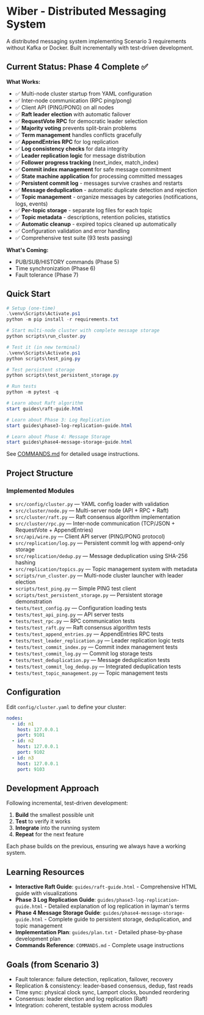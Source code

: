 # Wiber - Distributed Messaging System

A distributed messaging system implementing Scenario 3 requirements without Kafka or Docker. Built incrementally with test-driven development.

## Current Status: Phase 4 Complete ✅

**What Works:**
- ✅ Multi-node cluster startup from YAML configuration
- ✅ Inter-node communication (RPC ping/pong)
- ✅ Client API (PING/PONG) on all nodes
- ✅ **Raft leader election** with automatic failover
- ✅ **RequestVote RPC** for democratic leader selection
- ✅ **Majority voting** prevents split-brain problems
- ✅ **Term management** handles conflicts gracefully
- ✅ **AppendEntries RPC** for log replication
- ✅ **Log consistency checks** for data integrity
- ✅ **Leader replication logic** for message distribution
- ✅ **Follower progress tracking** (next_index, match_index)
- ✅ **Commit index management** for safe message commitment
- ✅ **State machine application** for processing committed messages
- ✅ **Persistent commit log** - messages survive crashes and restarts
- ✅ **Message deduplication** - automatic duplicate detection and rejection
- ✅ **Topic management** - organize messages by categories (notifications, logs, events)
- ✅ **Per-topic storage** - separate log files for each topic
- ✅ **Topic metadata** - descriptions, retention policies, statistics
- ✅ **Automatic cleanup** - expired topics cleaned up automatically
- ✅ Configuration validation and error handling
- ✅ Comprehensive test suite (93 tests passing)

**What's Coming:**
- PUB/SUB/HISTORY commands (Phase 5)
- Time synchronization (Phase 6)
- Fault tolerance (Phase 7)

## Quick Start

```powershell
# Setup (one-time)
.\venv\Scripts\Activate.ps1
python -m pip install -r requirements.txt

# Start multi-node cluster with complete message storage
python scripts\run_cluster.py

# Test it (in new terminal)
.\venv\Scripts\Activate.ps1
python scripts\test_ping.py

# Test persistent storage
python scripts\test_persistent_storage.py

# Run tests
python -m pytest -q

# Learn about Raft algorithm
start guides\raft-guide.html

# Learn about Phase 3: Log Replication
start guides\phase3-log-replication-guide.html

# Learn about Phase 4: Message Storage
start guides\phase4-message-storage-guide.html
```

See [COMMANDS.md](COMMANDS.md) for detailed usage instructions.

## Project Structure

### Implemented Modules
- `src/config/cluster.py` — YAML config loader with validation
- `src/cluster/node.py` — Multi-server node (API + RPC + Raft)
- `src/cluster/raft.py` — Raft consensus algorithm implementation
- `src/cluster/rpc.py` — Inter-node communication (TCP/JSON + RequestVote + AppendEntries)
- `src/api/wire.py` — Client API server (PING/PONG protocol)
- `src/replication/log.py` — Persistent commit log with append-only storage
- `src/replication/dedup.py` — Message deduplication using SHA-256 hashing
- `src/replication/topics.py` — Topic management system with metadata
- `scripts/run_cluster.py` — Multi-node cluster launcher with leader election
- `scripts/test_ping.py` — Simple PING test client
- `scripts/test_persistent_storage.py` — Persistent storage demonstration
- `tests/test_config.py` — Configuration loading tests
- `tests/test_api_ping.py` — API server tests
- `tests/test_rpc.py` — RPC communication tests
- `tests/test_raft.py` — Raft consensus algorithm tests
- `tests/test_append_entries.py` — AppendEntries RPC tests
- `tests/test_leader_replication.py` — Leader replication logic tests
- `tests/test_commit_index.py` — Commit index management tests
- `tests/test_commit_log.py` — Commit log storage tests
- `tests/test_deduplication.py` — Message deduplication tests
- `tests/test_commit_log_dedup.py` — Integrated deduplication tests
- `tests/test_topic_management.py` — Topic management tests

## Configuration

Edit `config/cluster.yaml` to define your cluster:
```yaml
nodes:
  - id: n1
    host: 127.0.0.1
    port: 9101
  - id: n2
    host: 127.0.0.1
    port: 9102
  - id: n3
    host: 127.0.0.1
    port: 9103
```

## Development Approach

Following incremental, test-driven development:
1. **Build** the smallest possible unit
2. **Test** to verify it works
3. **Integrate** into the running system
4. **Repeat** for the next feature

Each phase builds on the previous, ensuring we always have a working system.

## Learning Resources

- **Interactive Raft Guide**: `guides/raft-guide.html` - Comprehensive HTML guide with visualizations
- **Phase 3 Log Replication Guide**: `guides/phase3-log-replication-guide.html` - Detailed explanation of log replication in layman's terms
- **Phase 4 Message Storage Guide**: `guides/phase4-message-storage-guide.html` - Complete guide to persistent storage, deduplication, and topic management
- **Implementation Plan**: `guides/plan.txt` - Detailed phase-by-phase development plan
- **Commands Reference**: `COMMANDS.md` - Complete usage instructions

## Goals (from Scenario 3)
- Fault tolerance: failure detection, replication, failover, recovery
- Replication & consistency: leader-based consensus, dedup, fast reads
- Time sync: physical clock sync, Lamport clocks, bounded reordering
- Consensus: leader election and log replication (Raft)
- Integration: coherent, testable system across modules

